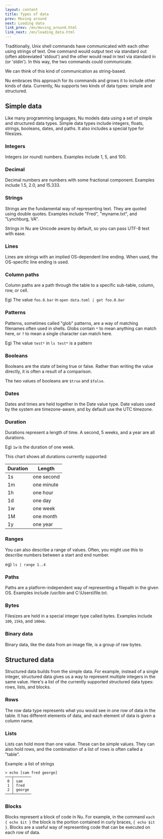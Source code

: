 ```yaml
---
layout: content
title: Types of data
prev: Moving around
next: Loading data
link_prev: /en/moving_around.html
link_next: /en/loading_data.html
---
```


Traditionally, Unix shell commands have communicated with each other using strings of text. One command would output text via standard out (often abbreviated 'stdout') and the other would read in text via standard in (or 'stdin'). In this way, the two commands could communicate.

We can think of this kind of communication as string-based.

Nu embraces this approach for its commands and grows it to include other kinds of data.  Currently, Nu supports two kinds of data types: simple and structured.

## Simple data

Like many programming languages, Nu models data using a set of simple and structured data types. Simple data types include integers, floats, strings, booleans, dates, and paths. It also includes a special type for filesizes.

### Integers

Integers (or round) numbers. Examples include 1, 5, and 100.

### Decimal

Decimal numbers are numbers with some fractional component. Examples include 1.5, 2.0, and 15.333.

### Strings

Strings are the fundamental way of representing text. They are quoted using double quotes. Examples include "Fred", "myname.txt", and "Lynchburg, VA".

Strings in Nu are Unicode aware by default, so you can pass UTF-8 text with ease.

### Lines

Lines are strings with an implied OS-dependent line ending. When used, the OS-specific line ending is used.

### Column paths

Column paths are a path through the table to a specific sub-table, column, row, or cell.

Eg) The value `foo.0.bar` in `open data.toml | get foo.0.bar`

### Patterns

Patterns, sometimes called "glob" patterns, are a way of matching filenames often used in shells.  Globs contain `*` to mean anything can match here, or `?` to mean a single character can match here.

Eg) The value `test*` in `ls test*` is a pattern

### Booleans

Booleans are the state of being true or false. Rather than writing the value directly, it is often a result of a comparison.

The two values of booleans are `$true` and `$false`.

### Dates

Dates and times are held together in the Date value type. Date values used by the system are timezone-aware, and by default use the UTC timezone.

### Duration

Durations represent a length of time.  A second, 5 weeks, and a year are all durations.

Eg) `1w` is the duration of one week.

This chart shows all durations currently supported:

| Duration | Length     |
|----------|------------|
|1s        | one second |
|1m        | one minute |
|1h        | one hour   |
|1d        | one day    |
|1w        | one week   |
|1M        | one month  |
|1y        | one year   |

### Ranges

You can also describe a range of values. Often, you might use this to describe numbers between a start and end number.

eg) `ls | range 1..4`

### Paths

Paths are a platform-independent way of representing a filepath in the given OS. Examples include /usr/bin and C:\Users\file.txt.

### Bytes

Filesizes are held in a special integer type called bytes. Examples include `100`, `15kb`, and `100mb`.

### Binary data

Binary data, like the data from an image file, is a group of raw bytes.

## Structured data

Structured data builds from the simple data. For example, instead of a single integer, structured data gives us a way to represent multiple integers in the same value. Here's a list of the currently supported structured data types: rows, lists, and blocks.

### Rows

The row data type represents what you would see in one row of data in the table. It has different elements of data, and each element of data is given a column name.

### Lists

Lists can hold more than one value. These can be simple values.  They can also hold rows, and the combination of a list of rows is often called a "table".

Example: a list of strings

```
> echo [sam fred george]
───┬────────
 0 │ sam 
 1 │ fred 
 2 │ george 
───┴────────
``` 

### Blocks

Blocks represent a block of code in Nu. For example, in the command `each { echo $it }` the block is the portion contained in curly braces, `{ echo $it }`. Blocks are a useful way of representing code that can be executed on each row of data.

